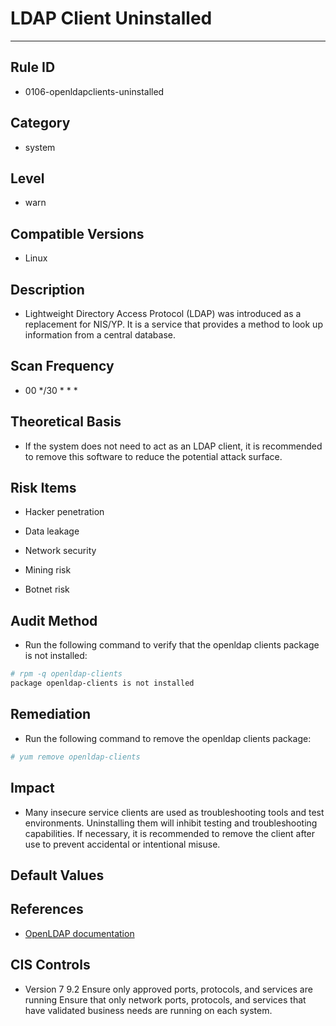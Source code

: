 # LDAP Client Uninstalled

---

## Rule ID

- 0106-openldapclients-uninstalled


## Category

- system


## Level

- warn


## Compatible Versions

- Linux


## Description

- Lightweight Directory Access Protocol (LDAP) was introduced as a replacement for NIS/YP. It is a service that provides a method to look up information from a central database.


## Scan Frequency

- 00 */30 * * *


## Theoretical Basis

- If the system does not need to act as an LDAP client, it is recommended to remove this software to reduce the potential attack surface.


## Risk Items

- Hacker penetration

- Data leakage

- Network security

- Mining risk

- Botnet risk


## Audit Method

- Run the following command to verify that the openldap clients package is not installed:

```bash
# rpm -q openldap-clients
package openldap-clients is not installed
```


## Remediation

- Run the following command to remove the openldap clients package:

```bash
# yum remove openldap-clients
```


## Impact

- Many insecure service clients are used as troubleshooting tools and test environments. Uninstalling them will inhibit testing and troubleshooting capabilities. If necessary, it is recommended to remove the client after use to prevent accidental or intentional misuse.


## Default Values



## References

- [OpenLDAP documentation](http://www.openldap.org.)


## CIS Controls

- Version 7
   9.2 Ensure only approved ports, protocols, and services are running
Ensure that only network ports, protocols, and services that have validated business needs are running on each system.